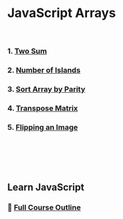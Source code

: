 # JavaScript Arrays
<br/>

### 1. [Two Sum][TwoSum]

### 2. [Number of Islands][NumberOfIslands]

### 3. [Sort Array by Parity][SortArrayByParity]

### 4. [Transpose Matrix][TransposeMatrix]

### 5. [Flipping an Image][FlippingAnImage]

<br/>
<br/>
<br/>
<br/>

## Learn JavaScript
### :open_book: [Full Course Outline][CourseOutline]
<br/>

[TwoSum]: https://github.com/Superklok/JavaScriptArrays/blob/main/JavaScriptTwoSum.md
[NumberOfIslands]: https://github.com/Superklok/JavaScriptArrays/blob/main/JavaScriptNumberOfIslands.md
[SortArrayByParity]: https://github.com/Superklok/JavaScriptArrays/blob/main/JavaScriptSortArrayByParity.md
[TransposeMatrix]: https://github.com/Superklok/JavaScriptArrays/blob/main/JavaScriptTransposeMatrix.md
[FlippingAnImage]: https://github.com/Superklok/JavaScriptArrays/blob/main/JavaScriptFlippingAnImage.md
[CourseOutline]: https://github.com/Superklok/LearnJavaScript